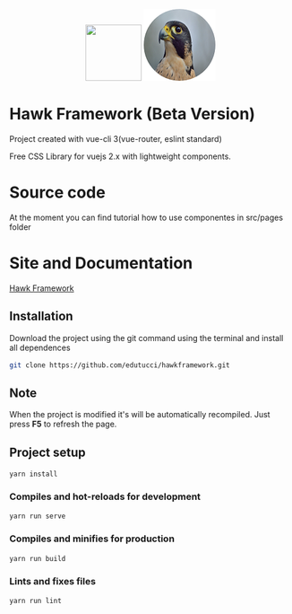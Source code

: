 <p align="center">
    <a href="https://vuejs.org/" target="_blank"><img width="100" height="100" src="https://vuejs.org/images/logo.png"/></a>
    <img src="static/img/hawk.png"/>
</p>

# Hawk Framework (Beta Version)
Project created with vue-cli 3(vue-router, eslint standard)

Free CSS Library for vuejs 2.x with lightweight components.

# Source code
At the moment you can find tutorial how to use componentes in src/pages folder

# Site and Documentation
<a href="https://edutucci.github.io/hawkframework/" target="_blank"> Hawk Framework </a>

## Installation
Download the project using the git command using the terminal and install all dependences
``` bash 
git clone https://github.com/edutucci/hawkframework.git
```
## Note
When the project is modified it's will be automatically recompiled. Just press <strong>F5</strong> to refresh the page.

## Project setup
```
yarn install
```

### Compiles and hot-reloads for development
```
yarn run serve
```

### Compiles and minifies for production
```
yarn run build
```

### Lints and fixes files
```
yarn run lint
```
